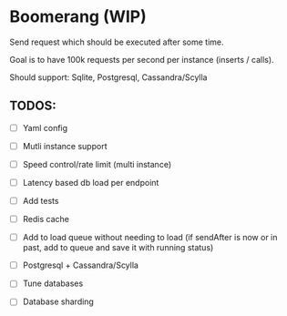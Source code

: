 # Boomerang (WIP)

Send request which should be executed after some time.

Goal is to have 100k requests per second per instance (inserts / calls).

Should support: Sqlite, Postgresql, Cassandra/Scylla

## TODOS:

- [ ] Yaml config
- [ ] Mutli instance support
- [ ] Speed control/rate limit (multi instance)
- [ ] Latency based db load per endpoint
- [ ] Add tests
- [ ] Redis cache
- [ ] Add to load queue without needing to load (if sendAfter is now or in past, add to queue and save it with running status)

- [ ] Postgresql + Cassandra/Scylla 
- [ ] Tune databases
- [ ] Database sharding
